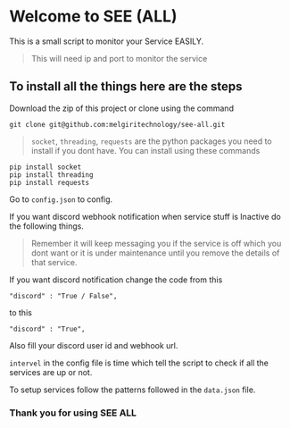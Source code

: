 # Welcome to SEE (ALL)

This is a small script to monitor your Service EASILY.

> This will need ip and port to monitor the service

## To install all the things here are the steps

Download the zip of this project or clone using the command
```
git clone git@github.com:melgiritechnology/see-all.git
```

> `socket`, `threading`, `requests` are the python packages you need to install if you dont have. You can install using these commands

```
pip install socket
pip install threading
pip install requests
```

Go to `config.json` to config.

If you want discord webhook notification when service stuff is Inactive do the following things.

> Remember it will keep messaging you if the service is off which you dont want or it is under maintenance until you remove the details of that service.

If you want discord notification change the code from this

```
"discord" : "True / False",
```
to this

```
"discord" : "True",
```

Also fill your discord user id and webhook url.

`intervel` in the config file is time which tell the script to check if all the services are up or not.

To setup services follow the patterns followed in the `data.json` file.

### Thank you for using SEE ALL